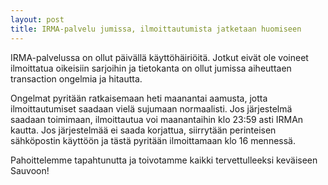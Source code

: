 ```yaml
---
layout: post
title: IRMA-palvelu jumissa, ilmoittautumista jatketaan huomiseen
---
```


IRMA-palvelussa on ollut päivällä käyttöhäiriöitä. Jotkut eivät ole voineet ilmoittatua oikeisiin sarjoihin ja tietokanta on ollut jumissa aiheuttaen transaction ongelmia ja hitautta.

Ongelmat pyritään ratkaisemaan heti maanantai aamusta, jotta ilmoittautumiset saadaan vielä sujumaan normaalisti. Jos järjestelmä saadaan toimimaan, ilmoittautua voi maanantaihin klo 23:59 asti IRMAn kautta. Jos järjestelmää ei saada korjattua, siirrytään perinteisen sähköpostin käyttöön ja tästä pyritään ilmoittamaan klo 16 mennessä.

Pahoittelemme tapahtunutta ja toivotamme kaikki tervettulleeksi keväiseen Sauvoon!

